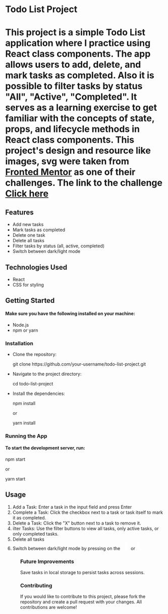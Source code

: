 <h1>Todo List Project<h1/>
<p>This project is a simple Todo List application where I practice using React class components. The app allows users to add, delete, and mark tasks as completed. Also it is possible to filter tasks by status "All", "Active", "Completed". It serves as a learning exercise to get familiar with the concepts of state, props, and lifecycle methods in React class components.
This project's design and resource like images, svg were taken from <a href='https://www.frontendmentor.io/'>Fronted Mentor</a> as one of their challenges. The link to the challenge <a href="https://www.frontendmentor.io/challenges/todo-app-Su1_KokOW/hub">Click here<a/>
<p/>

<h2>Features</h2>
<ul>
<li>Add new tasks</li>
<li>Mark tasks as completed</li>
<li>Delete one task</li>
<li>Delete all tasks</li>
<li>Filter tasks by status (all, active, completed)</li>
<li>Switch between dark/light mode</li>
</ul>

<h2>Technologies Used</h2>
<ul>
<li>React</li>
<li>CSS for styling</li>
</ul>

<h2>Getting Started</h2>
<h4>Make sure you have the following installed on your machine:</h4>
<ul>
<li>Node.js</li>
<li>npm or yarn</li>
</ul>

<h3>Installation</h3>
<ul>
<li>Clone the repository:
<p>git <span color="red">clone</span> https://github.com/your-username/todo-list-project.git</p>
</li>

<li>Navigate to the project directory:
<p><span color="red">cd</span> todo-list-project</p>
</li>

<li>Install the dependencies:
<p>npm install</p>
<p>or</p>
<p>yarn install</p>
</li>
</ul>

<h3>Running the App</h3>
<h4>To start the development server, run:</h4>
<p>npm start</p>
<p>or</p>
<p>yarn start</p>

<h2>Usage</h2>
<ol>
<li>Add a Task: Enter a task in the input field and press Enter</li>
<li>Complete a Task: Click the checkbox next to a task or task itself to mark it as completed.</li>
<li>Delete a Task: Click the "X" button next to a task to remove it.</li>
<li>ilter Tasks: Use the filter buttons to view all tasks, only active tasks, or only completed tasks.</li>
<li>Delete all tasks</li>
<li>Switch between dark/light mode by pressing on the <svg xmlns="http://www.w3.org/2000/svg" width="26" height="26"><path fill="#FFF" fill-rule="evenodd" d="M13 21a1 1 0 011 1v3a1 1 0 11-2 0v-3a1 1 0 011-1zm-5.657-2.343a1 1 0 010 1.414l-2.121 2.121a1 1 0 01-1.414-1.414l2.12-2.121a1 1 0 011.415 0zm12.728 0l2.121 2.121a1 1 0 01-1.414 1.414l-2.121-2.12a1 1 0 011.414-1.415zM13 8a5 5 0 110 10 5 5 0 010-10zm12 4a1 1 0 110 2h-3a1 1 0 110-2h3zM4 12a1 1 0 110 2H1a1 1 0 110-2h3zm18.192-8.192a1 1 0 010 1.414l-2.12 2.121a1 1 0 01-1.415-1.414l2.121-2.121a1 1 0 011.414 0zm-16.97 0l2.121 2.12A1 1 0 015.93 7.344L3.808 5.222a1 1 0 011.414-1.414zM13 0a1 1 0 011 1v3a1 1 0 11-2 0V1a1 1 0 011-1z"/></svg> or <svg xmlns="http://www.w3.org/2000/svg" width="26" height="26"><path fill="#FFF" fill-rule="evenodd" d="M13 0c.81 0 1.603.074 2.373.216C10.593 1.199 7 5.43 7 10.5 7 16.299 11.701 21 17.5 21c2.996 0 5.7-1.255 7.613-3.268C23.22 22.572 18.51 26 13 26 5.82 26 0 20.18 0 13S5.82 0 13 0z"/></svg> </li>
<ol>

<h3>Future Improvements</h3>
<p>Save tasks in local storage to persist tasks across sessions.</p>

<h3>Contributing</h3>
<p>If you would like to contribute to this project, please fork the repository and create a pull request with your changes. All contributions are welcome!</p>
